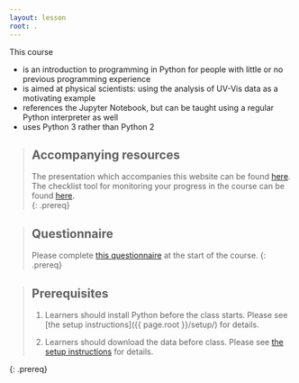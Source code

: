 ```yaml
---
layout: lesson
root: .
---
```


This course
- is an introduction to programming in Python
for people with little or no previous programming experience
- is aimed at physical scientists: using the analysis of UV-Vis data as a motivating example
- references the Jupyter Notebook,
but can be taught using a regular Python interpreter as well
- uses Python 3 rather than Python 2

> ## Accompanying resources
> The presentation which accompanies this website can be found [here](https://lucydot.github.io/slides/2022_Python/). The checklist tool for monitoring your progress in the course can be found [here](https://github.com/lucydot/KD4014-Checklist).    
{: .prereq}

> ## Questionnaire
> Please complete [this questionnaire](https://forms.office.com/r/G2PXrKqMBf) at the start of the course.
{: .prereq}

> ## Prerequisites
> 1. Learners should install Python before the class starts.
>    Please see [the setup instructions]({{ page.root }}/setup/)
>    for details.
>
> 2. Learners should download the data before class.
>    Please see [the setup instructions]({{page.root}}/setup/)
>    for details.
>  
{: .prereq}
